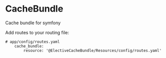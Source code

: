 # CacheBundle
Cache bundle for symfony

Add routes to your routing file:
```
# app/config/routes.yaml
    cache_bundle:
        resource: '@ElectiveCacheBundle/Resources/config/routes.yaml'

```